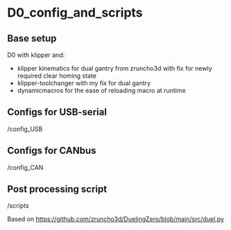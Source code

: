 # D0_config_and_scripts

## Base setup
D0 with klipper and: 
* klipper kinematics for dual gantry from zruncho3d with fix for newly required clear homing state
* klipper-toolchanger with my fix for dual gantry
* dynamicmacros for the ease of reloading macro at runtime


## Configs for USB-serial
/config_USB

## Configs for CANbus
/config_CAN

## Post processing script
/scripts

Based on https://github.com/zruncho3d/DuelingZero/blob/main/src/duel.py
